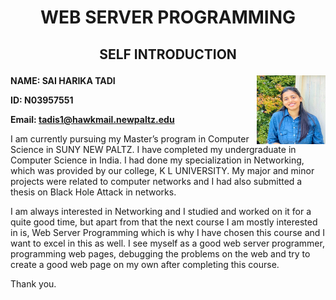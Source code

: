 # <p align="center">WEB SERVER PROGRAMMING</p>

## <p align="center">SELF INTRODUCTION</p>
<img align="right"  width="110" height="110" src="harika.jpg">

**NAME: SAI HARIKA TADI**  

**ID: N03957551**

**Email: tadis1@hawkmail.newpaltz.edu**

I am currently pursuing my Master’s program in Computer Science in SUNY NEW PALTZ.
I have completed my undergraduate in Computer Science in India. 
I had done my specialization in Networking, which was provided by our college, K L UNIVERSITY. 
My major and minor projects were related to computer networks and I had also submitted a thesis on Black Hole Attack in networks. 


I am always interested in Networking and I studied and worked on it for a quite good time, 
but apart from that the next course I am mostly interested in is, 
Web Server Programming which is why I have chosen this course and I want to excel in this as well. 
I see myself as a good web server programmer, programming web pages, 
debugging the problems on the web and try to create a good web page on my own after completing this course.                


Thank you.             
